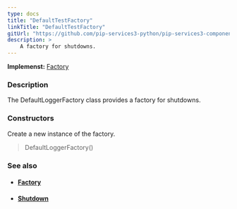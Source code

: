```yaml
---
type: docs
title: "DefaultTestFactory"
linkTitle: "DefaultTestFactory"
gitUrl: "https://github.com/pip-services3-python/pip-services3-components-python"
description: >
    A factory for shutdowns.
---
```


**Implemenst:** [Factory](../../build/factory)

### Description

The DefaultLoggerFactory class provides a factory for shutdowns.

### Constructors
Create a new instance of the factory.

> DefaultLoggerFactory()


### See also
- #### [Factory](../../build/factory)
- #### [Shutdown](../shutdown)
